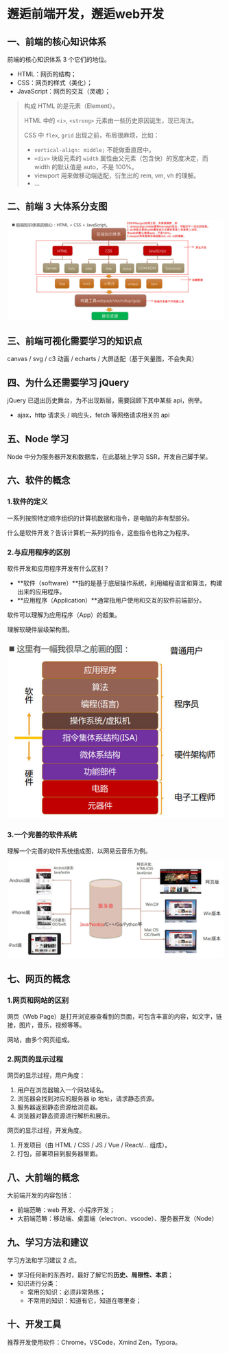 # 邂逅前端开发，邂逅web开发

## 一、前端的核心知识体系

前端的核心知识体系 3 个它们的地位。

- HTML：网页的结构；
- CSS：网页的样式（美化）；
- JavaScript：网页的交互（灵魂）；

> 构成 HTML 的是元素（Element）。
>
> HTML 中的 `<i>`, `<strong>` 元素由一些历史原因诞生，现已淘汰。
>
> CSS 中 `flex`, `grid` 出现之前，布局很麻烦，比如：
>
> - `vertical-align: middle;` 不能做垂直居中。
> - `<div>` 块级元素的 `width` 属性由父元素（包含快）的宽度决定，而 width 的默认值是 auto，不是 100%。
> - viewport 用来做移动端适配，衍生出的 rem, vm, vh 的理解。
> - ...

## 二、前端 3 大体系分支图

![前端三大体系分支图](NodeAssets/前端三大体系分支图.jpg)

## 三、前端可视化需要学习的知识点

canvas / svg / c3 动画 / echarts / 大屏适配（基于矢量图，不会失真）

## 四、为什么还需要学习 jQuery

jQuery 已退出历史舞台，为不出现断层，需要回顾下其中某些 api，例举。

- ajax，http 请求头 / 响应头，fetch 等网络请求相关的 api

## 五、Node 学习

Node 中分为服务器开发和数据库，在此基础上学习 SSR，开发自己脚手架。

## 六、软件的概念

### 1.软件的定义

一系列按照特定顺序组织的计算机数据和指令，是电脑的非有型部分。

什么是软件开发？告诉计算机一系列的指令，这些指令也称之为程序。

### 2.与应用程序的区别

软件开发和应用程序开发有什么区别？

- **软件（software）**指的是基于底层操作系统，利用编程语言和算法，构建出来的应用程序。
- **应用程序（Application）**通常指用户使用和交互的软件前端部分。

软件可以理解为应用程序（App）的超集。

理解软硬件层级架构图。

![软件和应用程序的区别](NodeAssets/软件和应用程序的区别.jpg)

### 3.一个完善的软件系统

理解一个完善的软件系统组成图，以网易云音乐为例。

![一个完善的软件系统](NodeAssets/一个完善的软件系统.jpg)

## 七、网页的概念

### 1.网页和网站的区别

网页（Web Page）是打开浏览器查看到的页面，可包含丰富的内容，如文字，链接，图片，音乐，视频等等。

网站，由多个网页组成。

### 2.网页的显示过程

网页的显示过程，用户角度：

1. 用户在浏览器输入一个网站域名。
2. 浏览器会找到对应的服务器 ip 地址，请求静态资源。
3. 服务器返回静态资源给浏览器。
4. 浏览器对静态资源进行解析和展示。

网页的显示过程，开发角度。

1. 开发项目（由 HTML / CSS / JS / Vue / React/... 组成）。
2. 打包，部署项目到服务器里面。

## 八、大前端的概念

大前端开发的内容包括：

- 前端范畴：web 开发、小程序开发；
- 大前端范畴：移动端、桌面端（electron、vscode）、服务器开发（Node）

## 九、学习方法和建议

学习方法和学习建议 2 点。

- 学习任何新的东西时，最好了解它的**历史、局限性、本质**；
- 知识进行分类：
  - 常用的知识：必须非常熟练；
  - 不常用的知识：知道有它，知道在哪里查；

## 十、开发工具

推荐开发使用软件：Chrome，VSCode，Xmind Zen，Typora。
